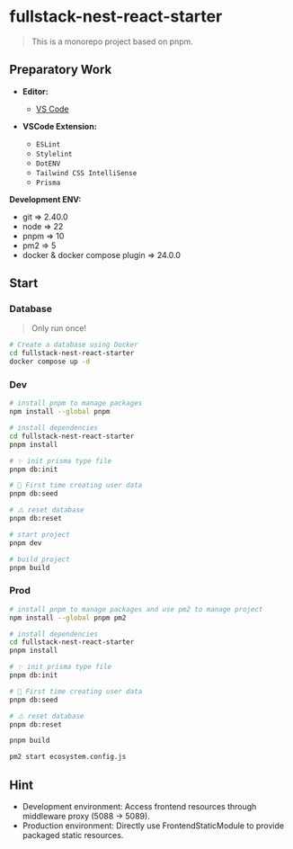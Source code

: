 # fullstack-nest-react-starter

> This is a monorepo project based on pnpm.

## Preparatory Work

- **Editor:**

  - [VS Code](https://code.visualstudio.com/)

- **VSCode Extension:**

  - `ESLint`
  - `Stylelint`
  - `DotENV`
  - `Tailwind CSS IntelliSense`
  - `Prisma`

**Development ENV:**

- git => 2.40.0
- node => 22
- pnpm => 10
- pm2 => 5
- docker & docker compose plugin => 24.0.0

## Start

### Database

> Only run once!

```bash
# Create a database using Docker
cd fullstack-nest-react-starter
docker compose up -d
```

### Dev

```bash
# install pnpm to manage packages
npm install --global pnpm

# install dependencies
cd fullstack-nest-react-starter
pnpm install

# ✨ init prisma type file
pnpm db:init

# 🍃 First time creating user data
pnpm db:seed

# ⚠️ reset database
pnpm db:reset

# start project
pnpm dev

# build project
pnpm build
```

### Prod

```bash
# install pnpm to manage packages and use pm2 to manage project
npm install --global pnpm pm2

# install dependencies
cd fullstack-nest-react-starter
pnpm install

# ✨ init prisma type file
pnpm db:init

# 🍃 First time creating user data
pnpm db:seed

# ⚠️ reset database
pnpm db:reset

pnpm build

pm2 start ecosystem.config.js
```

## Hint

- Development environment: Access frontend resources through middleware proxy (5088 → 5089).
- Production environment: Directly use FrontendStaticModule to provide packaged static resources.
